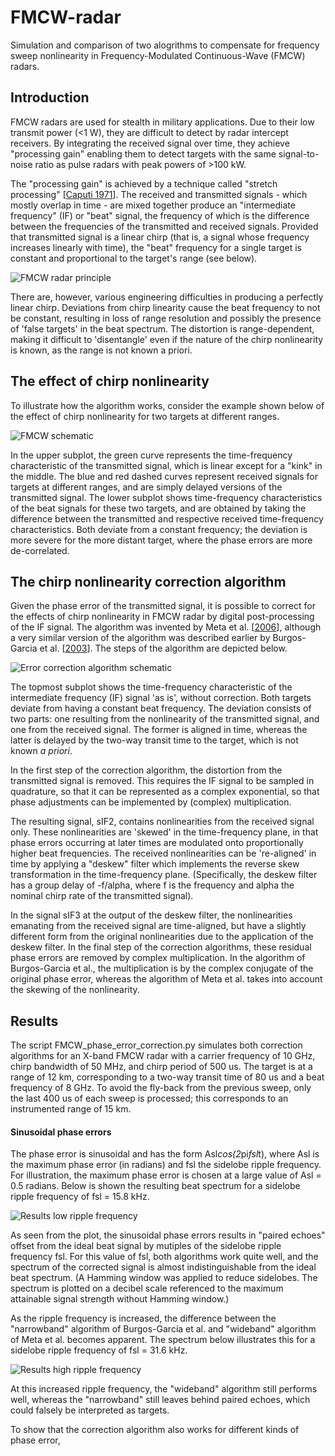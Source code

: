 # FMCW-radar
Simulation and comparison of two alogrithms to compensate for frequency sweep nonlinearity in Frequency-Modulated Continuous-Wave (FMCW) radars.

## Introduction ##
FMCW radars are used for stealth in military applications. Due to their low transmit power (<1 W), they are difficult to detect by radar intercept receivers. By integrating the received signal over time, they achieve  "processing gain" enabling them to detect targets with the same signal-to-noise ratio as pulse radars with peak powers of >100 kW.

The "processing gain" is achieved by a technique called "stretch processing" [[Caputi 1971](http://ieeexplore.ieee.org/xpls/abs_all.jsp?arnumber=4103696)]. The received and transmitted signals - which mostly overlap in time - are mixed together produce an "intermediate frequency" (IF) or "beat" signal, the frequency of which is the difference between the frequencies of the transmitted and received signals. Provided that transmitted signal is a linear chirp (that is, a signal whose frequency increases linearly with time), the "beat" frequency for a single target is constant and proportional to the target's range (see below).

![FMCW radar principle](/Images/FMCW_schematic_SPIE.png)

There are, however, various engineering difficulties in producing a perfectly linear chirp. Deviations from chirp linearity cause the beat frequency to not be constant, resulting in loss of range resolution and possibly the presence of 'false targets' in the beat spectrum. The distortion is range-dependent, making it difficult to 'disentangle' even if the nature of the chirp nonlinearity is known, as the range is not known a priori.

## The effect of chirp nonlinearity ##
 To illustrate how the algorithm works, consider the example shown below of the effect of chirp nonlinearity for two targets at different ranges.

![FMCW schematic](/Images/FMCW_schematic_transmitted_received.png)

In the upper subplot, the green curve represents the time-frequency characteristic of the transmitted signal, which is linear except for a "kink" in the middle. The blue and red dashed curves represent received signals for targets at different ranges, and are simply delayed versions of the transmitted signal. The lower subplot shows time-frequency characteristics of the beat signals for these two targets, and are obtained by taking the difference between the transmitted and respective received time-frequency characteristics. Both deviate from a constant frequency; the deviation is more severe for the more distant target, where the phase errors are more de-correlated.

## The chirp nonlinearity correction algorithm ##
Given the phase error of the transmitted signal, it is possible to correct for the effects of chirp nonlinearity in FMCW radar by digital post-processing of the IF signal. The algorithm was invented by Meta et al. [[2006](http://ieeexplore.ieee.org/stamp/stamp.jsp?arnumber=4241255)], although a very similar version of the algorithm was described earlier by Burgos-Garcia et al. [[2003](http://ieeexplore.ieee.org/xpls/abs_all.jsp?arnumber=1182388)]. The steps of the algorithm are depicted below.

![Error correction algorithm schematic](/Images/FMCW_phase_error_correction_algorithm.png)

The topmost subplot shows the time-frequency characteristic of the intermediate frequency (IF) signal 'as is', without correction. Both targets deviate from having a constant beat frequency. The deviation consists of two parts: one resulting from the nonlinearity of the transmitted signal, and one from the received signal. The former is aligned in time, whereas the latter is delayed by the two-way transit time to the target, which is not known *a priori*.

In the first step of the correction algorithm, the distortion from the transmitted signal is removed. This requires the IF signal to be sampled in quadrature, so that it can be represented as a complex exponential, so that phase adjustments can be implemented by (complex) multiplication.

The resulting signal, sIF2, contains nonlinearities from the received signal only. These nonlinearities are 'skewed' in the time-frequency plane, in that phase errors occurring at later times are modulated onto proportionally higher beat frequencies. The received nonlinearities can be 're-aligned' in time by applying a "deskew" filter which implements the reverse skew transformation in the time-frequency plane. (Specifically, the deskew filter has a group delay of -f/alpha, where f is the frequency and alpha the nominal chirp rate of the transmitted signal).

In the signal sIF3 at the output of the deskew filter, the nonlinearities emanating from the received signal are time-aligned, but have a slightly different form from the original nonlinearities due to the application of the deskew filter. In the final step of the correction algorithms, these residual phase errors are removed by complex multiplication. In the algorithm of Burgos-Garcia et al., the multiplication is by the complex conjugate of the original phase error, whereas the algorithm of Meta et al. takes into account the skewing of the nonlinearity.

## Results ##
The script FMCW_phase_error_correction.py simulates both correction algorithms for an X-band FMCW radar with a carrier frequency of 10 GHz, chirp bandwidth of 50 MHz, and chirp period of 500 us. The target is at a range of 12 km, corresponding to a two-way transit time of 80 us and a beat frequency of 8 GHz. To avoid the fly-back from the previous sweep, only the last 400 us of each sweep is processed; this corresponds to an instrumented range of 15 km.

#### Sinusoidal phase errors ####
The phase error is sinusoidal and has the form Asl*cos(2*pi*fsl*t), where Asl is the maximum phase error (in radians) and fsl the sidelobe ripple frequency. For illustration, the maximum phase error is chosen at a large value of Asl = 0.5 radians. Below is shown the resulting beat spectrum for a sidelobe ripple frequency of fsl = 15.8 kHz.

![Results low ripple frequency](/Images/FMCW_sinusoidal_phase_error_low_ripple_frequency.png)

As seen from the plot, the sinusoidal phase errors results in "paired echoes" offset from the ideal beat signal by mutiples of the sidelobe ripple frequency fsl. For this value of fsl, both algorithms work quite well, and the spectrum of the corrected signal is almost indistinguishable from the ideal beat spectrum. (A Hamming window was applied to reduce sidelobes. The spectrum is plotted on a decibel scale referenced to the maximum attainable signal strength without Hamming window.)

As the ripple frequency is increased, the difference between the "narrowband" algorithm of Burgos-Garcia et al. and "wideband" algorithm of Meta et al. becomes apparent. The spectrum below illustrates this for a sidelobe ripple frequency of fsl = 31.6 kHz.

![Results high ripple frequency](/Images/FMCW_sinusoidal_phase_error_high_ripple_frequency.png)

At this increased ripple frequency, the "wideband" algorithm still performs well, whereas the "narrowband" still leaves behind paired echoes, which could falsely be interpreted as targets.

To show that the correction algorithm also works for different kinds of phase error,


